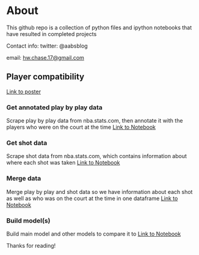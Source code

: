 # About
This github repo is a collection of python files and ipython notebooks that have resulted in completed projects

Contact info:
twitter: @aabsblog

email: hw.chase.17@gmail.com

## Player compatibility
[Link to poster](poster_07_31.pdf)

### Get annotated play by play data
Scrape play by play data from nba.stats.com, then annotate it with the players who were on the court at the time
[Link to Notebook](play_by_play_with_lineups.ipynb)

### Get shot data
Scrape shot data from nba.stats.com, which contains information about where each shot was taken
[Link to Notebook](player_shot_charts.ipynb)

### Merge data
Merge play by play and shot data so we have information about each shot as well as who was on the court at the time in one dataframe
[Link to Notebook](join_shot_charts_play_by_play.ipynb)

### Build model(s)
Build main model and other models to compare it to
[Link to Notebook](modeling.ipynb)

Thanks for reading!